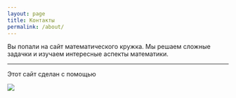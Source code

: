 ```yaml
---
layout: page
title: Контакты
permalink: /about/
---
```


Вы попали на сайт математического кружка. Мы решаем сложные задачки и изучаем интересные аспекты математики.

<hr/>

Этот сайт сделан с помощью

<img src="http://jekyllrb.com/img/logo-2x.png"/>